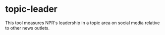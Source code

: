 topic-leader
============

This tool measures NPR's leadership in a topic area on social media relative to other news outlets. 
